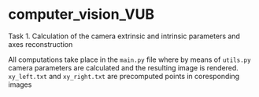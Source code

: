 # computer_vision_VUB

Task 1. Calculation of the camera extrinsic and intrinsic parameters and axes reconstruction

All computations take place in the `main.py` file where by means of `utils.py` camera parameters are calculated and the resulting image is rendered.  
`xy_left.txt` and `xy_right.txt` are precomputed points in coresponding images
